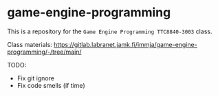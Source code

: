 # game-engine-programming

This is a repository for the `Game Engine Programming TTC8840-3003` class.

Class materials:
https://gitlab.labranet.jamk.fi/immja/game-engine-programming/-/tree/main/

TODO: 
- Fix git ignore
- Fix code smells (if time)
